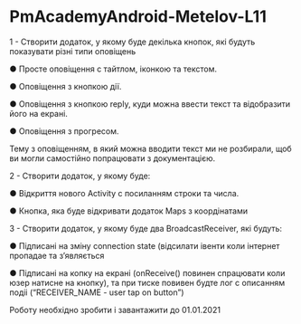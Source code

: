 # PmAcademyAndroid-Metelov-L11

1 -  Створити додаток, у якому буде декілька кнопок, які будуть показувати різні типи оповіщень

●     Просте оповіщення с тайтлом, іконкою та текстом.

●     Оповіщення з кнопкою дії.

●     Оповіщення з кнопкою reply, куди можна ввести текст та відобразити його на екрані.

●     Оповіщення з прогресом.

Тему з оповіщенням, в який можна вводити текст ми не розбирали, щоб ви могли самостійно попрацювати з документацією.

2 - Створити додаток, у якому буде:

●     Відкриття нового Activity с посиланням строки та числа.

●     Кнопка, яка буде відкривати додаток Maps з коордінатами

3 -  Створити додаток, у якому буде два BroadcastReceiver, які будуть:

●     Підписані на зміну connection state (відсилати івенти коли інтернет пропадае та з’являється

●     Підписані на копку на екрані (onReceive() повинен спрацювати коли юзер натисне на кнопку),
та при тиске повивен будте лог с описанням подіі (“RECEIVER_NAME - user tap on button”)


Роботу необхідно зробити і завантажити до 01.01.2021
